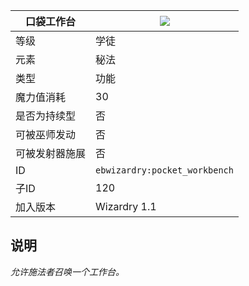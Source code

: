 | 口袋工作台 |![](https://github.com/Electroblob77/Wizardry/blob/1.12.2/src/main/resources/assets/ebwizardry/textures/spells/pocket_workbench.png)|
|---|---|
| 等级 | 学徒 |
| 元素 | 秘法 |
| 类型 | 功能 |
| 魔力值消耗 | 30 |
| 是否为持续型 | 否 |
| 可被巫师发动 | 否 |
| 可被发射器施展 | 否 |
| ID | `ebwizardry:pocket_workbench` |
| 子ID | 120 |
| 加入版本 | Wizardry 1.1 |
## 说明
_允许施法者召唤一个工作台。_

